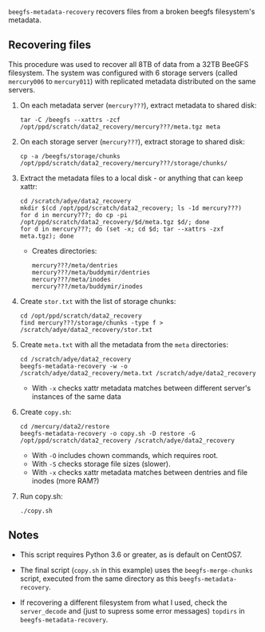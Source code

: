 `beegfs-metadata-recovery` recovers files from a broken beegfs filesystem's metadata.

## Recovering files

This procedure was used to recover all 8TB of data from a 32TB BeeGFS filesystem. The system was configured with 6 storage servers (called `mercury006` to `mercury011`) with replicated metadata distributed on the same servers.

1. On each metadata server (`mercury???`), extract metadata to shared disk:
    ```
    tar -C /beegfs --xattrs -zcf /opt/ppd/scratch/data2_recovery/mercury???/meta.tgz meta
    ```

2. On each storage server (`mercury???`), extract storage to shared disk:
    ```
    cp -a /beegfs/storage/chunks /opt/ppd/scratch/data2_recovery/mercury???/storage/chunks/
    ```

3. Extract the metadata files to a local disk - or anything that can keep xattr:
    ```
    cd /scratch/adye/data2_recovery
    mkdir $(cd /opt/ppd/scratch/data2_recovery; ls -1d mercury???)
    for d in mercury???; do cp -pi /opt/ppd/scratch/data2_recovery/$d/meta.tgz $d/; done
    for d in mercury???; do (set -x; cd $d; tar --xattrs -zxf meta.tgz); done
    ```
    * Creates directories:
        ```
        mercury???/meta/dentries
        mercury???/meta/buddymir/dentries
        mercury???/meta/inodes
        mercury???/meta/buddymir/inodes
        ```

4. Create `stor.txt` with the list of storage chunks:
    ```
    cd /opt/ppd/scratch/data2_recovery
    find mercury???/storage/chunks -type f > /scratch/adye/data2_recovery/stor.txt
    ```

5. Create `meta.txt` with all the metadata from the `meta` directories:
    ```
    cd /scratch/adye/data2_recovery
    beegfs-metadata-recovery -w -o /scratch/adye/data2_recovery/meta.txt /scratch/adye/data2_recovery
    ```
    * With `-x` checks xattr metadata matches between different server's instances of the same data

6. Create `copy.sh`:
    ```
    cd /mercury/data2/restore
    beegfs-metadata-recovery -o copy.sh -D restore -G /opt/ppd/scratch/data2_recovery /scratch/adye/data2_recovery
    ```
    * With `-O` includes chown commands, which requires root.
    * With `-S` checks storage file sizes (slower).
    * With `-x` checks xattr metadata matches between dentries and file inodes (more RAM?)

7. Run copy.sh:
    ```
    ./copy.sh
    ```

## Notes

* This script requires Python 3.6 or greater, as is default on CentOS7.

* The final script (`copy.sh` in this example) uses the `beegfs-merge-chunks` script,
executed from the same directory as this `beegfs-metadata-recovery`.

* If recovering a different filesystem from what I used, check the `server_decode`
and (just to supress some error messages) `topdirs` in `beegfs-metadata-recovery`.
